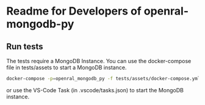 # Readme for Developers of openral-mongodb-py

## Run tests

The tests require a MongoDB Instance.
You can use the docker-compose file in tests/assets to start a MongoDB instance.

```bash
docker-compose -p=openral_mongodb_py -f tests/assets/docker-compose.yml up -d
```

or use the VS-Code Task (in .vscode/tasks.json) to start the MongoDB instance.

